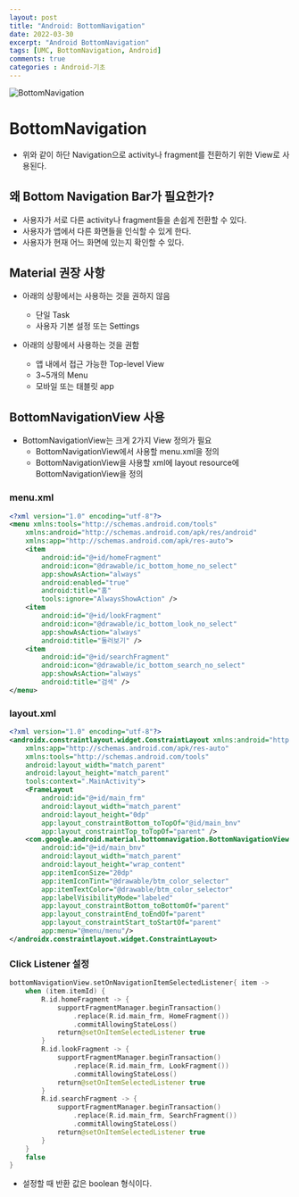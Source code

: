 ```yaml
---
layout: post
title: "Android: BottomNavigation"
date: 2022-03-30
excerpt: "Android BottomNavigation"
tags: [UMC, BottomNavigation, Android]
comments: true
categories : Android-기초
---
```


![BottomNavigation](https://media.geeksforgeeks.org/wp-content/uploads/20200908000701/Screenshot10-300x240.png)

# BottomNavigation
- 위와 같이 하단 Navigation으로 activity나 fragment를 전환하기 위한 View로 사용된다.

## 왜 Bottom Navigation Bar가 필요한가?
- 사용자가 서로 다른 activity나 fragment들을 손쉽게 전환할 수 있다.
- 사용자가 앱에서 다른 화면들을 인식할 수 있게 한다.
- 사용자가 현재 어느 화면에 있는지 확인할 수 있다.

## Material 권장 사항
- 아래의 상황에서는 사용하는 것을 권하지 않음
    - 단일 Task
    - 사용자 기본 설정 또는 Settings

- 아래의 상황에서 사용하는 것을 권함
    - 앱 내에서 접근 가능한 Top-level View
    - 3~5개의 Menu
    - 모바일 또는 태블릿 app

## BottomNavigationView 사용
- BottomNavigationView는 크게 2가지 View 정의가 필요
    - BottomNavigationView에서 사용할 menu.xml을 정의
    - BottomNavigationView을 사용할 xml에 layout resource에 BottomNavigationView을 정의

### menu.xml
```xml
<?xml version="1.0" encoding="utf-8"?>
<menu xmlns:tools="http://schemas.android.com/tools"
    xmlns:android="http://schemas.android.com/apk/res/android"
    xmlns:app="http://schemas.android.com/apk/res-auto">
    <item
        android:id="@+id/homeFragment"
        android:icon="@drawable/ic_bottom_home_no_select"
        app:showAsAction="always"
        android:enabled="true"
        android:title="홈"
        tools:ignore="AlwaysShowAction" />
    <item
        android:id="@+id/lookFragment"
        android:icon="@drawable/ic_bottom_look_no_select"
        app:showAsAction="always"
        android:title="둘러보기" />
    <item
        android:id="@+id/searchFragment"
        android:icon="@drawable/ic_bottom_search_no_select"
        app:showAsAction="always"
        android:title="검색" />
</menu>
```

### layout.xml
```xml
<?xml version="1.0" encoding="utf-8"?>
<androidx.constraintlayout.widget.ConstraintLayout xmlns:android="http://schemas.android.com/apk/res/android"
    xmlns:app="http://schemas.android.com/apk/res-auto"
    xmlns:tools="http://schemas.android.com/tools"
    android:layout_width="match_parent"
    android:layout_height="match_parent"
    tools:context=".MainActivity">
    <FrameLayout
        android:id="@+id/main_frm"
        android:layout_width="match_parent"
        android:layout_height="0dp"
        app:layout_constraintBottom_toTopOf="@id/main_bnv"
        app:layout_constraintTop_toTopOf="parent" />
    <com.google.android.material.bottomnavigation.BottomNavigationView
        android:id="@+id/main_bnv"
        android:layout_width="match_parent"
        android:layout_height="wrap_content"
        app:itemIconSize="20dp"
        app:itemIconTint="@drawable/btm_color_selector"
        app:itemTextColor="@drawable/btm_color_selector"
        app:labelVisibilityMode="labeled"
        app:layout_constraintBottom_toBottomOf="parent"
        app:layout_constraintEnd_toEndOf="parent"
        app:layout_constraintStart_toStartOf="parent"
        app:menu="@menu/menu"/>
</androidx.constraintlayout.widget.ConstraintLayout>
```

### Click Listener 설정
```kotlin
bottomNavigationView.setOnNavigationItemSelectedListener{ item ->
    when (item.itemId) {
        R.id.homeFragment -> {
            supportFragmentManager.beginTransaction()
                .replace(R.id.main_frm, HomeFragment())
                .commitAllowingStateLoss()
            return@setOnItemSelectedListener true
        }
        R.id.lookFragment -> {
            supportFragmentManager.beginTransaction()
                .replace(R.id.main_frm, LookFragment())
                .commitAllowingStateLoss()
            return@setOnItemSelectedListener true
        }
        R.id.searchFragment -> {
            supportFragmentManager.beginTransaction()
                .replace(R.id.main_frm, SearchFragment())
                .commitAllowingStateLoss()
            return@setOnItemSelectedListener true
        }
    }
    false
}
```

- 설정할 때 반환 값은 boolean 형식이다.
